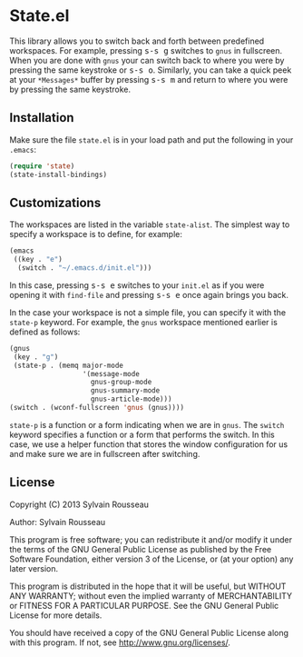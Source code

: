 # State.el

This library allows you to switch back and forth between predefined
workspaces. For example, pressing <kbd>s-s g</kbd> switches to `gnus`
in fullscreen. When you are done with `gnus` your can switch back to
where you were by pressing the same keystroke or <kbd>s-s o</kbd>.
Similarly, you can take a quick peek at your `*Messages*` buffer by
pressing <kbd>s-s m</kbd> and return to where you were by pressing the
same keystroke.

## Installation

Make sure the file `state.el` is in your load path and put the
following in your `.emacs`:
```lisp
(require 'state)
(state-install-bindings)
```

## Customizations

The workspaces are listed in the variable `state-alist`. The simplest
way to specify a workspace is to define, for example:
```lisp
(emacs
 ((key . "e")
  (switch . "~/.emacs.d/init.el")))
```
In this case, pressing <kbd>s-s e</kbd> switches to your `init.el` as
if you were opening it with `find-file` and pressing <kbd>s-s e</kbd> once
again brings you back.

In the case your workspace is not a simple file, you can specify it
with the `state-p` keyword. For example, the `gnus` workspace mentioned
earlier is defined as follows:
```lisp
(gnus
 (key . "g")
 (state-p . (memq major-mode
                  '(message-mode
                    gnus-group-mode
                    gnus-summary-mode
                    gnus-article-mode)))
(switch . (wconf-fullscreen 'gnus (gnus))))
```
`state-p` is a function or a form indicating when we are in `gnus`.
The `switch` keyword specifies a function or a form that performs the
switch. In this case, we use a helper function that stores the window
configuration for us and make sure we are in fullscreen after switching.

## License

Copyright (C) 2013 Sylvain Rousseau <thisirs at gmail dot com>

Author: Sylvain Rousseau <thisirs at gmail dot com>

This program is free software; you can redistribute it and/or modify
it under the terms of the GNU General Public License as published by
the Free Software Foundation, either version 3 of the License, or
(at your option) any later version.

This program is distributed in the hope that it will be useful,
but WITHOUT ANY WARRANTY; without even the implied warranty of
MERCHANTABILITY or FITNESS FOR A PARTICULAR PURPOSE.  See the
GNU General Public License for more details.

You should have received a copy of the GNU General Public License
along with this program.  If not, see <http://www.gnu.org/licenses/>.
